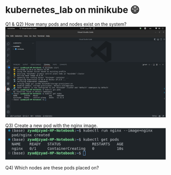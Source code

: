 # kubernetes_lab on minikube 😄
Q1 & Q2) How many pods and nodes exist on the system?
![There are no pods created but there is a node created already named minikube](<Screenshot from 2024-09-10 12-43-19.png>)

Q3) Create a new pod with the nginx image.
![Creating an nginx image](<Screenshot from 2024-09-10 13-52-20.png>)

Q4) Which nodes are these pods placed on?


